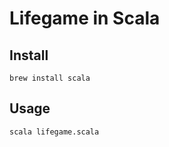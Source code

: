 # Lifegame in Scala

## Install

```
brew install scala
```

## Usage

```
scala lifegame.scala
```
